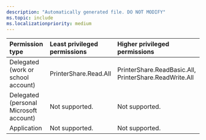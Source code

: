 ```yaml
---
description: "Automatically generated file. DO NOT MODIFY"
ms.topic: include
ms.localizationpriority: medium
---
```


|Permission type|Least privileged permissions|Higher privileged permissions|
|:---|:---|:---|
|Delegated (work or school account)|PrinterShare.Read.All|PrinterShare.ReadBasic.All, PrinterShare.ReadWrite.All|
|Delegated (personal Microsoft account)|Not supported.|Not supported.|
|Application|Not supported.|Not supported.|

